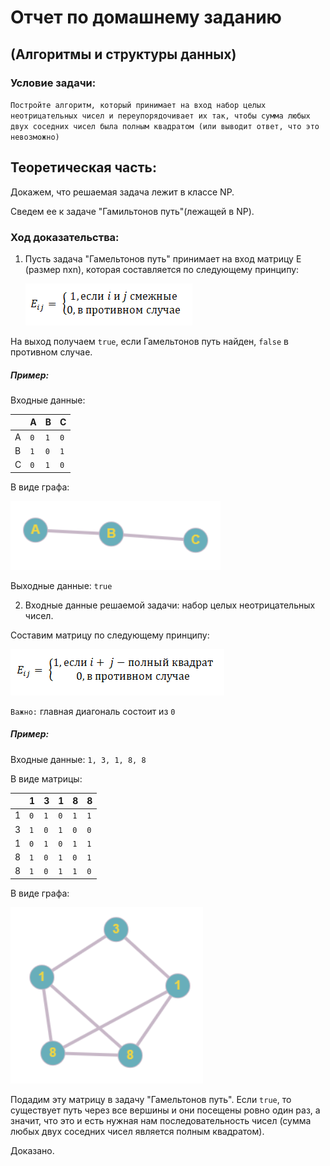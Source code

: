 # Отчет по домашнему заданию

## (Алгоритмы и структуры данных)

### Условие задачи:

`Постройте алгоритм, который принимает на вход набор целых неотрицательных чисел и переупорядочивает их так, чтобы сумма любых двух соседних чисел была полным квадратом (или выводит ответ, что это невозможно)`

## Теоретическая часть:

Докажем, что решаемая задача лежит в классе NP.

Сведем ее к задаче "Гамильтонов путь"(лежащей в NP).

### Ход доказательства:
1) Пусть задача "Гамельтонов путь" принимает на вход матрицу E (размер nxn), которая составляется по следующему принципу:

	![](Images/Eij.png)

На выход получаем `true`, если Гамельтонов путь найден, `false` в противном случае.

##### Пример:

Входные данные:   

 | |A|B|C|
 |-|-|-|-|
 |A|`0`|`1`|`0`|
 |B|`1`|`0`|`1`|
 |C|`0`|`1`|`0`|
 
В виде графа: 

![](Images/Graph.png)

Выходные данные:
`true`

2) Входные данные решаемой задачи: набор целых неотрицательных чисел.

Составим матрицу по следующему принципу:

![](Images/Eij(1).png)

`Важно:` главная диагональ состоит из `0`

##### Пример:

Входные данные: `1, 3, 1, 8, 8`

В виде матрицы:

| |1|3|1|8|8|
|-|-|-|-|-|-|
|1|`0`|`1`|`0`|`1`|`1`|
|3|`1`|`0`|`1`|`0`|`0`|
|1|`0`|`1`|`0`|`1`|`1`|
|8|`1`|`0`|`1`|`0`|`1`|
|8|`1`|`0`|`1`|`1`|`0`|

В виде графа:

![](Images/Graph(1).png)

   Подадим эту матрицу в задачу "Гамельтонов путь". Если `true`, то существует путь через все вершины и они посещены ровно один раз, а значит, что это и есть нужная нам последовательность чисел (сумма любых двух соседних чисел является полным квадратом).
 
 Доказано.
 
